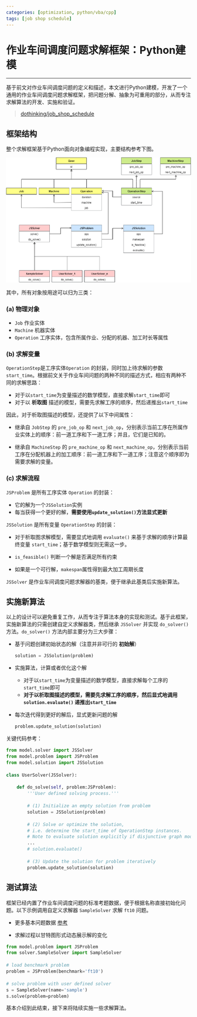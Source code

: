```yaml
---
categories: [optimization, python/vba/cpp]
tags: [job shop schedule]
---
```


# 作业车间调度问题求解框架：Python建模

---

基于前文对作业车间调度问题的定义和描述，本文进行Python建模，开发了一个通用的作业车间调度问题求解框架，把问题分解、抽象为可重用的部分，从而专注求解算法的开发、实施和验证。

> [dothinking/job_shop_schedule](https://github.com/dothinking/job_shop_schedule)


## 框架结构

整个求解框架基于Python面向对象编程实现，主要结构参考下图。

![class-diagram](images/2021-08-14-01.png)


其中，所有对象按用途可以归为三类：


### (a) 物理对象

- `Job` 作业实体
- `Machine` 机器实体
- `Operation` 工序实体，包含所属作业、分配的机器、加工时长等属性


### (b) 求解变量

`OperationStep`是工序实体`Operation` 的封装，同时加上待求解的参数 `start_time`。根据前文关于作业车间问题的两种不同的描述方式，相应有两种不同的求解思路：

- 对于以`start_time`为变量描述的数学模型，直接求解`start_time`即可
- 对于以 **析取图** 描述的模型，需要先求解工序的顺序，然后递推出`start_time`

因此，对于析取图描述的模型，还提供了以下中间属性：

- 继承自 `JobStep` 的 `pre_job_op` 和 `next_job_op`，分别表示当前工序在所属作业实体上的顺序：前一道工序和下一道工序；并且，它们是已知的。

- 继承自 `MachineStep` 的 `pre_machine_op` 和 `next_machine_op`，分别表示当前工序在分配机器上的加工顺序：前一道工序和下一道工序；注意这个顺序即为需要求解的变量。


### (c) 求解流程

`JSProblem` 是所有工序实体 `Operation` 的封装：

- 它的解为一个`JSSolution`实例
- 每当获得一个更好的解，**需要使用`update_solution()`方法显式更新**

`JSSolution` 是所有变量 `OperationStep` 的封装：

- 对于析取图求解模型，需要显式地调用 `evaluate()` 来基于求解的顺序计算最终变量 `start_time`；基于数学模型则无需这一步。

- `is_feasible()` 判断一个解是否满足所有约束

- 如果是一个可行解，`makespan`属性得到最大加工周期长度


`JSSolver` 是作业车间调度问题求解器的基类，便于继承此基类后实施新算法。


## 实施新算法

以上的设计可以避免重复工作，从而专注于算法本身的实现和测试。基于此框架，实施新算法的只需创建自定义求解器类，然后继承 `JSSolver` 并实现 `do_solver()` 方法。`do_solver()` 方法内部主要分为三大步骤：

- 基于问题创建初始状态的解（注意并非可行的 **初始解**）

    ```python
    solution = JSSolution(problem)
    ```

- 实施算法，计算或者优化这个解

    - 对于以`start_time`为变量描述的数学模型，直接求解每个工序的`start_time`即可
    - **对于以析取图描述的模型，需要先求解工序的顺序，然后显式地调用 `solution.evaluate()` 递推出`start_time`**


- 每次迭代得到更好的解后，显式更新问题的解

    ```python
    problem.update_solution(solution)
    ```

关键代码参考：

```python
from model.solver import JSSolver
from model.problem import JSProblem
from model.solution import JSSolution

class UserSolver(JSSolver):

    def do_solve(self, problem:JSProblem):
        '''User defined solving process.'''

        # (1) Initialize an empty solution from problem
        solution = JSSolution(problem)

        # (2) Solve or optimize the solution, 
        # i.e. determine the start_time of OperationStep instances.
        # Note to evaluate solution explicitly if disjunctive graph model.
        ...
        # solution.evaluate() 

        # (3) Update the solution for problem iteratively        
        problem.update_solution(solution)
```


## 测试算法

框架已经内置了作业车间调度问题的标准考题数据，便于根据名称直接初始化问题。以下示例调用自定义求解器 `SampleSolver` 求解 `ft10` 问题。

- 更多基本问题数据 [参考](https://github.com/dothinking/job_shop_schedule/blob/master/benchmark/instances.json)

- 求解过程以甘特图形式动态展示解的变化


```python
from model.problem import JSProblem
from solver.SampleSolver import SampleSolver

# load benchmark problem
problem = JSProblem(benchmark='ft10')

# solve problem with user defined solver
s = SampleSolver(name='sample')
s.solve(problem=problem)
```

基本介绍到此结束，接下来将陆续实施一些求解算法。